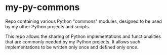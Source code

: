 # my-py-commons
Repo containing various Python "commons" modules, designed to be used by my other Python projects and scripts. 

This repo allows the sharing of Python implementations and functionalities that are commonly needed by my Python projects. It allows such implementations to be written only once and defined only once.
